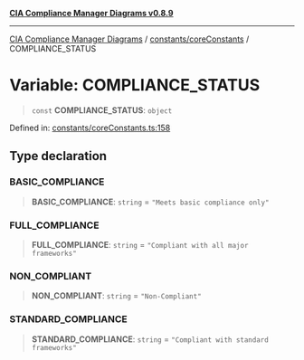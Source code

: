 [**CIA Compliance Manager Diagrams v0.8.9**](../../../README.md)

***

[CIA Compliance Manager Diagrams](../../../modules.md) / [constants/coreConstants](../README.md) / COMPLIANCE\_STATUS

# Variable: COMPLIANCE\_STATUS

> `const` **COMPLIANCE\_STATUS**: `object`

Defined in: [constants/coreConstants.ts:158](https://github.com/Hack23/cia-compliance-manager/blob/e1ae27dd41c4ccea8a13cdec993022242a97dce3/src/constants/coreConstants.ts#L158)

## Type declaration

### BASIC\_COMPLIANCE

> **BASIC\_COMPLIANCE**: `string` = `"Meets basic compliance only"`

### FULL\_COMPLIANCE

> **FULL\_COMPLIANCE**: `string` = `"Compliant with all major frameworks"`

### NON\_COMPLIANT

> **NON\_COMPLIANT**: `string` = `"Non-Compliant"`

### STANDARD\_COMPLIANCE

> **STANDARD\_COMPLIANCE**: `string` = `"Compliant with standard frameworks"`
